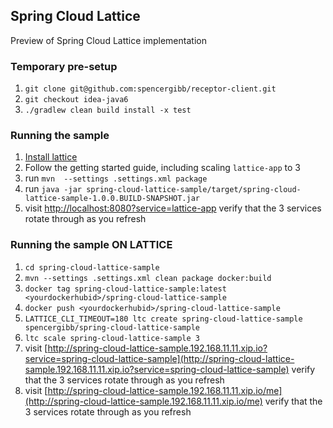## Spring Cloud Lattice

Preview of Spring Cloud Lattice implementation

### Temporary pre-setup

1. `git clone git@github.com:spencergibb/receptor-client.git`
1. `git checkout idea-java6`
1. `./gradlew clean build install -x test`

### Running the sample

1. [Install lattice](http://lattice.cf/docs/getting-started.html)
2. Follow the getting started guide, including scaling `lattice-app` to 3
4. run `mvn  --settings .settings.xml package`
5. run `java -jar spring-cloud-lattice-sample/target/spring-cloud-lattice-sample-1.0.0.BUILD-SNAPSHOT.jar`
6. visit [http://localhost:8080?service=lattice-app](http://localhost:8080?service=lattice-app) verify that the 3 services rotate through as you refresh

### Running the sample ON LATTICE

1. `cd spring-cloud-lattice-sample`
1. `mvn --settings .settings.xml clean package docker:build`
1. `docker tag spring-cloud-lattice-sample:latest <yourdockerhubid>/spring-cloud-lattice-sample`
1. `docker push <yourdockerhubid>/spring-cloud-lattice-sample`
1. `LATTICE_CLI_TIMEOUT=180 ltc create spring-cloud-lattice-sample spencergibb/spring-cloud-lattice-sample`
1. `ltc scale spring-cloud-lattice-sample 3`
6. visit [http://spring-cloud-lattice-sample.192.168.11.11.xip.io?service=spring-cloud-lattice-sample](http://spring-cloud-lattice-sample.192.168.11.11.xip.io?service=spring-cloud-lattice-sample) verify that the 3 services rotate through as you refresh
6. visit [http://spring-cloud-lattice-sample.192.168.11.11.xip.io/me](http://spring-cloud-lattice-sample.192.168.11.11.xip.io/me) verify that the 3 services rotate through as you refresh
